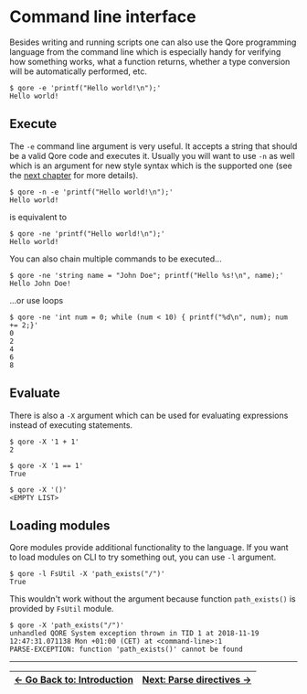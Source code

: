 # Command line interface

Besides writing and running scripts one can also use the Qore programming language from the command line which is
especially handy for verifying how something works, what a function returns, whether a type conversion will be
automatically performed, etc.

```
$ qore -e 'printf("Hello world!\n");'
Hello world!
```

## Execute

The `-e` command line argument is very useful. It accepts a string that should be a valid Qore code and executes it.
Usually you will want to use `-n` as well which is an argument for new style syntax which is the supported one (see
the [next chapter](01_parse_directives/) for more details).

```
$ qore -n -e 'printf("Hello world!\n");'
Hello world!
```
is equivalent to

```
$ qore -ne 'printf("Hello world!\n");'
Hello world!
```

You can also chain multiple commands to be executed...

```
$ qore -ne 'string name = "John Doe"; printf("Hello %s!\n", name);'
Hello John Doe!
```

...or use loops
```
$ qore -ne 'int num = 0; while (num < 10) { printf("%d\n", num); num += 2;}'
0
2
4
6
8
```

## Evaluate

There is also a `-X` argument which can be used for evaluating expressions instead of executing statements.

```
$ qore -X '1 + 1'
2
```

```
$ qore -X '1 == 1'
True
```

```
$ qore -X '()'
<EMPTY LIST>
```

## Loading modules

Qore modules provide additional functionality to the language. If you want to load modules on CLI to try something out,
you can use `-l` argument.

```
$ qore -l FsUtil -X 'path_exists("/")'
True
```

This wouldn't work without the argument because function `path_exists()` is provided by `FsUtil` module.

```
$ qore -X 'path_exists("/")'
unhandled QORE System exception thrown in TID 1 at 2018-11-19 12:47:31.071138 Mon +01:00 (CET) at <command-line>:1
PARSE-EXCEPTION: function 'path_exists()' cannot be found
```

---

| [&larr; Go Back to: Introduction](../README.md) | [Next: Parse directives &rarr;](01_parse_directives/) |
| --- | --- |
